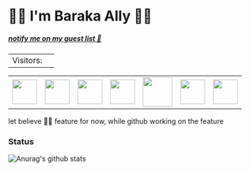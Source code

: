  # 🏄🏾 I'm Baraka Ally 🏄🏾  

##### [notify me on my guest list :wave:](https://twitter.com/intent/tweet?text=Hi%20%40_barakaally%20%F0%9F%91%8B.%20I%20am%20saying%20hi%20from%20your%20Github%20profile!%20(https%3A%2F%2Fgithub.com%2Fbarakaally)%0A%0A)
<table>
  <tr>
    <td>Visitors: </td>
    <td><img src="https://profile-counter.glitch.me/barakaally/count.svg" alt="" /></td>
  </tr>
</table>
 <table>
  <tr>
    <td><img width="50" src="https://seeklogo.com/images/C/c-sharp-c-logo-02F17714BA-seeklogo.com.png" alt="" /></td>
    <td><img width="50" src="https://cdn.iconscout.com/icon/free/png-256/javascript-2752148-2284965.png" alt="" /></td>
     <td><img width="50" src="https://procoders.tech/wp-content/uploads/2020/11/Typescript_logo_2020.svg" alt="" /></td>
     <td><img width="50" src="https://plugins.jetbrains.com/files/9212/181171/icon/pluginIcon.svg" alt="" />
     </td>
     <td><img width="60" src="https://brandlogos.net/wp-content/uploads/2021/11/java-logo.png" alt="" /></td>
      <td><img width="50" src="https://iconape.com/wp-content/files/mm/370537/svg/angular-icon-logo-icon-png-svg.png" alt="" /></td>
      <td><img width="50" src="https://cdn.worldvectorlogo.com/logos/react-1.svg" alt="" /></td>

  </tr>
</table>
 let believe ☝🏿 feature for now, while github working on the feature

### Status

![Anurag's github stats](https://github-readme-stats.vercel.app/api?username=barakaally&show_icons=true&theme=merko&count_private=true)
